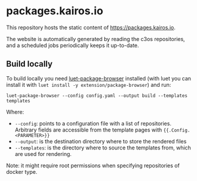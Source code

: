 # packages.kairos.io

This repository hosts the static content of https://packages.kairos.io. 

The website is automatically generated by reading the c3os repositories, and a scheduled jobs periodically keeps it up-to-date.

## Build locally

To build locally you need [luet-package-browser](https://github.com/Luet-lab/package-browser) installed (with luet you can install it with `luet install -y extension/package-browser`) and run:

`luet-package-browser --config config.yaml --output build --templates templates`

Where:
- `--config`: points to a configuration file with a list of repositories. Arbitrary fields are accessible from the template pages with `{{.Config.<PARAMETER>}}`
- `--output`: is the destination directory where to store the rendered files
- `--templates`: is the directory where to source the templates from, which are used for rendering.

Note: it might require root permissions when specifying repositories of docker type.
